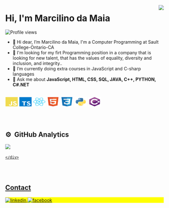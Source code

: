 >


<img align="right" height="590em" src="https://raw.githubusercontent.com/gist/marclnomaia/a80136ff022365b562924bbfb57dec02/raw/a7c5f89236519ced8f77fcff8b0e665275d4d61d/gitCard.svg"/>
<h1 align="left">Hi<height="30px">, I'm Marcilino da Maia</h1>
<p align="left"> <img src="https://komarev.com/ghpvc/?username=marclnomaia&color=yellow" alt="Profile views" /> </p>

- 👋 Hi dear, I’m Marcilino da Maia, I'm a Computer Programming at Sault College-Ontario-CA
- 👀 I'm looking for my firt Programming position in a company that is looking for new talent, that has the values of equality, diversity and inclusion, and integrity..
- 🌱 I’m currently doing extra courses in JavaScript and C-sharp languages
- 💬 Ask me about **JavaScript, HTML, CSS, SQL, JAVA, C++, PYTHON, C#.NET**

<div style="display: inline_block"><br>
  <img align="center" alt="marclnomaia-Js" height="30" width="40" src="https://raw.githubusercontent.com/devicons/devicon/master/icons/javascript/javascript-plain.svg">
  <img align="center" alt="marclnomaia-Ts" height="30" width="40" src="https://raw.githubusercontent.com/devicons/devicon/master/icons/typescript/typescript-plain.svg">
  <img align="center" alt="marclnomaia-React" height="30" width="40" src="https://raw.githubusercontent.com/devicons/devicon/master/icons/react/react-original.svg">
  <img align="center" alt="marclnomaia-HTML" height="30" width="40" src="https://raw.githubusercontent.com/devicons/devicon/master/icons/html5/html5-original.svg">
  <img align="center" alt="marclnomaia-CSS" height="30" width="40" src="https://raw.githubusercontent.com/devicons/devicon/master/icons/css3/css3-original.svg">
  <img align="center" alt="marclnomaia-Python" height="30" width="40" src="https://raw.githubusercontent.com/devicons/devicon/master/icons/python/python-original.svg">
  <img align="center" alt="marclnomaia-Csharp" height="30" width="40" src="https://raw.githubusercontent.com/devicons/devicon/master/icons/csharp/csharp-original.svg">
 
</div>

<br><br>

  ## ⚙️ &nbsp;GitHub Analytics
<div align="left">
  <a href="https://github.com/marclnomaia">
  <img height="140em" src="https://github-readme-stats.vercel.app/api?username=marclnomaia&show_icons=true&theme=dracula&include_all_commits=true&count_private=true"/>
  
    </div>




<br><br>

## Contact

<p align="left" style="background:yellow">

<a href="https://www.linkedin.com/in/marcilino-m-108007171/" target="_blank">
  <img align="center" src="https://img.shields.io/badge/-marcilino_damaia-05122A?stylee=flat&logo=linkedin" alt="linkedin"/>
</a>
  
  <a href="https://www.facebook.com/marcelino.maia.560-m-108007171/" target="_blank">
  <img align="center" src="https://img.shields.io/badge/-marcilino_damaia-05122A?stylee=flat&logo=facebook" alt="facebook"/>
</a>

</p>


<!--



<!---
marclnomaia/marclnomaia is a ✨ special ✨ repository because its `README.md` (this file) appears on your GitHub profile.
You can click the Preview link to take a look at your changes.
--->
